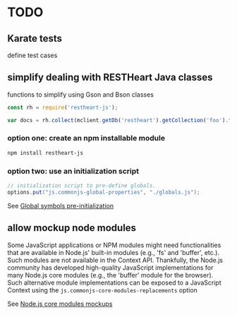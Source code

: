 # TODO

## Karate tests

define test cases

## simplify dealing with RESTHeart Java classes

functions to simplify using Gson and Bson classes

```javascript
const rh = require('restheart-js');

var docs = rh.collect(mclient.getDb('restheart').getCollection('foo').find());
```

### option one: create an npm installable module

```bash
npm install restheart-js
```

### option two: use an initialization script

```java
// initialization script to pre-define globals.
options.put("js.commonjs-global-properties", "./globals.js");
```

See [Global symbols pre-initialization](https://github.com/oracle/graaljs/blob/master/docs/user/NodeJSVSJavaScriptContext.md#global-symbols-pre-initialization)

## allow mockup node modules

Some JavaScript applications or NPM modules might need functionalities that are available in Node.js' built-in modules (e.g., 'fs' and 'buffer', etc.). Such modules are not available in the Context API. Thankfully, the Node.js community has developed high-quality JavaScript implementations for many Node.js core modules (e.g., the 'buffer' module for the browser). Such alternative module implementations can be exposed to a JavaScript Context using the `js.commonjs-core-modules-replacements` option

See [Node.js core modules mockups](https://github.com/oracle/graaljs/blob/master/docs/user/NodeJSVSJavaScriptContext.md#nodejs-core-modules-mockups)